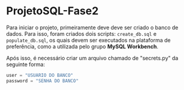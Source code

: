 # ProjetoSQL-Fase2

Para iniciar o projeto, primeiramente deve deve ser criado o banco de dados. Para isso, foram criados dois scripts: `create_db.sql` e `populate_db.sql`, os quais devem ser executados na plataforma de preferência, como a utilizada pelo grupo **MySQL Workbench**.

Após isso, é necessário criar um arquivo chamado de "secrets.py" da seguinte forma:
```py
user = "USUARIO DO BANCO"
password = "SENHA DO BANCO"
```
